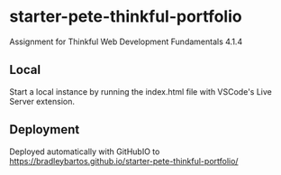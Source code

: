 # starter-pete-thinkful-portfolio

Assignment for Thinkful Web Development Fundamentals 4.1.4

## Local
Start a local instance by running the index.html file with VSCode's Live Server extension.

## Deployment
Deployed automatically with GitHubIO to https://bradleybartos.github.io/starter-pete-thinkful-portfolio/
